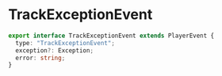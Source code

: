 # TrackExceptionEvent

```typescript
export interface TrackExceptionEvent extends PlayerEvent {
  type: "TrackExceptionEvent";
  exception?: Exception;
  error: string;
}
```
